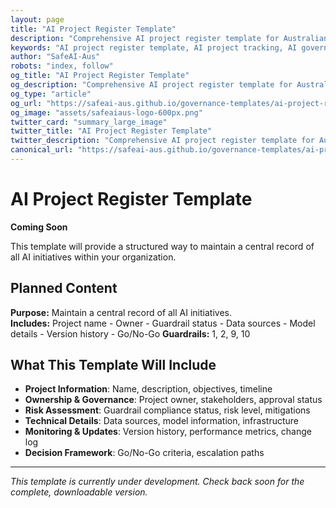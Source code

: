 ```yaml
---
layout: page
title: "AI Project Register Template"
description: "Comprehensive AI project register template for Australian businesses. Centralized tracking of AI initiatives, compliance status, and governance oversight aligned with safety standards."
keywords: "AI project register template, AI project tracking, AI governance tracking, AI compliance register, AI project management, Australian AI safety, AI project oversight"
author: "SafeAI-Aus"
robots: "index, follow"
og_title: "AI Project Register Template"
og_description: "Comprehensive AI project register template for Australian businesses"
og_type: "article"
og_url: "https://safeai-aus.github.io/governance-templates/ai-project-register/"
og_image: "assets/safeaiaus-logo-600px.png"
twitter_card: "summary_large_image"
twitter_title: "AI Project Register Template"
twitter_description: "Comprehensive AI project register template for Australian businesses"
canonical_url: "https://safeai-aus.github.io/governance-templates/ai-project-register/"
---
```


# AI Project Register Template

**Coming Soon**

This template will provide a structured way to maintain a central record of all AI initiatives within your organization.

## Planned Content

**Purpose:** Maintain a central record of all AI initiatives.  
**Includes:** Project name - Owner - Guardrail status - Data sources - Model details - Version history - Go/No-Go
**Guardrails:** 1, 2, 9, 10

## What This Template Will Include

- **Project Information**: Name, description, objectives, timeline
- **Ownership & Governance**: Project owner, stakeholders, approval status
- **Risk Assessment**: Guardrail compliance status, risk level, mitigations
- **Technical Details**: Data sources, model information, infrastructure
- **Monitoring & Updates**: Version history, performance metrics, change log
- **Decision Framework**: Go/No-Go criteria, escalation paths

---

*This template is currently under development. Check back soon for the complete, downloadable version.*
